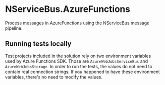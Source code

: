 # NServiceBus.AzureFunctions

Process messages in AzureFunctions using the NServiceBus message pipeline.

## Running tests locally

Test projects included in the solution rely on two environment variables used by Azure Functions SDK. Those are `AzureWebJobsServiceBus` and `AzureWebJobsStorage`.
In order to run the tests, the values do not need to contain real connection strings. If you happened to have these environment variables, there's no need to modify the values.